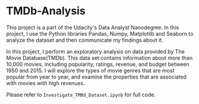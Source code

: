# TMDb-Analysis

This project is a part of the Udacity's Data Analyst Nanodegree. In this project, I use the Python libraries Pandas, Numpy, Matplotlib and Seaborn to analyze the dataset and then communicate my findings about it. 

In this project, I perform an exploratory analysis on data provided by The Movie Database(TMDb). This data set contains information about more than 10,000 movies, including popularity, ratings, revenue, and budget between 1950 and 2015. I will explore the types of movie genres that are most popular from year to year, and examine the properties that are associated with movies with high revenues.

Please refer to `Investigate_TMBd_Dataset.ipynb` for full code.
